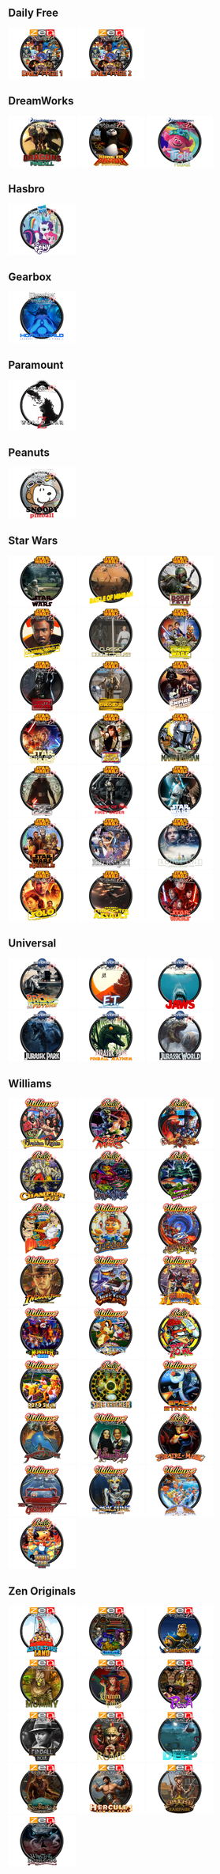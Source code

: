 ## Daily Free
<img width="136" height="103" src="Media/Docklet%20Wheels/TblDaily1.png"> <img width="136" height="103" src="Media/Docklet%20Wheels/TblDaily2.png">

## DreamWorks
<img width="136" height="103" src="Media/Docklet%20Wheels/TblDragonsPinball.png"> <img width="136" height="103" src="Media/Docklet%20Wheels/TblKungFuPandaPinball.png"> <img width="136" height="103" src="Media/Docklet%20Wheels/TblTrollsPinball.png">

## Hasbro
<img width="136" height="103" src="Media/Docklet%20Wheels/TblMyLittlePony.png">

## Gearbox
<img width="136" height="103" src="Media/Docklet%20Wheels/TblHomeWorld.png">

## Paramount
<img width="136" height="103" src="Media/Docklet%20Wheels/TblWorldWarZ.png">

## Peanuts
<img width="136" height="103" src="Media/Docklet%20Wheels/TblSnoopyPinball.png">

## Star Wars
<img width="136" height="103" src="Media/Docklet%20Wheels/TblSWAhchToIsland.png"> <img width="136" height="103" src="Media/Docklet%20Wheels/TblSWBattleOfMimban.png"> <img width="136" height="103" src="Media/Docklet%20Wheels/TblSWBobaFett.png"> <img width="136" height="103" src="Media/Docklet%20Wheels/TblSWCalrissianChronicles.png"> <img width="136" height="103" src="Media/Docklet%20Wheels/TblSWClassicCollectibles.png"> <img width="136" height="103" src="Media/Docklet%20Wheels/TblSWCloneWars.png"> <img width="136" height="103" src="Media/Docklet%20Wheels/TblSWDarthVader.png"> <img width="136" height="103" src="Media/Docklet%20Wheels/TblSWDroids.png"> <img width="136" height="103" src="Media/Docklet%20Wheels/TblSWEmpireStrikesBack.png"> <img width="136" height="103" src="Media/Docklet%20Wheels/TblSWForceAwakens.png"> <img width="136" height="103" src="Media/Docklet%20Wheels/TblSWHanSolo.png"> <img width="136" height="103" src="Media/Docklet%20Wheels/TblSWMandalorian.png"> <img width="136" height="103" src="Media/Docklet%20Wheels/TblSWMastersOfTheForce.png"> <img width="136" height="103" src="Media/Docklet%20Wheels/TblSWMightOfTheFirstOrder.png"> <img width="136" height="103" src="Media/Docklet%20Wheels/TblSWNewHope.png"> <img width="136" height="103" src="Media/Docklet%20Wheels/TblSWRebels.png"> <img width="136" height="103" src="Media/Docklet%20Wheels/TblSWReturnOfTheJedi.png"> <img width="136" height="103" src="Media/Docklet%20Wheels/TblSWRogueOne.png"> <img width="136" height="103" src="Media/Docklet%20Wheels/TblSWSolo.png"> <img width="136" height="103" src="Media/Docklet%20Wheels/TblSWStarfighterAssault.png"> <img width="136" height="103" src="Media/Docklet%20Wheels/TblSWTheLastJedi.png">

## Universal
<img width="136" height="103" src="Media/Docklet%20Wheels/TblBackToTheFuture.png"> <img width="136" height="103" src="Media/Docklet%20Wheels/TblET.png"> <img width="136" height="103" src="Media/Docklet%20Wheels/TblJaws.png"> <img width="136" height="103" src="Media/Docklet%20Wheels/TblJurassicParkPinball.png"> <img width="136" height="103" src="Media/Docklet%20Wheels/TblJurassicParkPinballMayhem.png"> <img width="136" height="103" src="Media/Docklet%20Wheels/TblJurassicWorld.png">

## Williams
<img width="136" height="103" src="Media/Docklet%20Wheels/TblArabianNights.png"> <img width="136" height="103" src="Media/Docklet%20Wheels/TblAttackFromMars.png"> <img width="136" height="103" src="Media/Docklet%20Wheels/TblBlackRose.png"> <img width="136" height="103" src="Media/Docklet%20Wheels/TblChampionPub.png"> <img width="136" height="103" src="Media/Docklet%20Wheels/TblCirqusVoltaire.png"> <img width="136" height="103" src="Media/Docklet%20Wheels/TblCreatureOfTheBlackLagoon.png"> <img width="136" height="103" src="Media/Docklet%20Wheels/TblDrDude.png"> <img width="136" height="103" src="Media/Docklet%20Wheels/TblFunHouse.png"> <img width="136" height="103" src="Media/Docklet%20Wheels/TblHurricane.png"> <img width="136" height="103" src="Media/Docklet%20Wheels/TblIndianaJones.png"> <img width="136" height="103" src="Media/Docklet%20Wheels/TblJunkYard.png"> <img width="136" height="103" src="Media/Docklet%20Wheels/TblMedievalMadness.png"> <img width="136" height="103" src="Media/Docklet%20Wheels/TblMonsterBash.png"> <img width="136" height="103" src="Media/Docklet%20Wheels/TblNoGoodGofers.png"> <img width="136" height="103" src="Media/Docklet%20Wheels/TblPartyZone.png"> <img width="136" height="103" src="Media/Docklet%20Wheels/TblRoadShow.png"> <img width="136" height="103" src="Media/Docklet%20Wheels/TblSafeCracker.png"> <img width="136" height="103" src="Media/Docklet%20Wheels/TblSpaceStation.png"> <img width="136" height="103" src="Media/Docklet%20Wheels/TblSwordsOfFury.png"> <img width="136" height="103" src="Media/Docklet%20Wheels/TblTheAddamsFamily.png"> <img width="136" height="103" src="Media/Docklet%20Wheels/TblTheatreOfMagic.png"> <img width="136" height="103" src="Media/Docklet%20Wheels/TblTheGetAway.png"> <img width="136" height="103" src="Media/Docklet%20Wheels/TblTheMachineBrideOfPinBot.png"> <img width="136" height="103" src="Media/Docklet%20Wheels/TblWhiteWater.png"> <img width="136" height="103" src="Media/Docklet%20Wheels/TblWorldCupSoccer.png">

## Zen Originals
<img width="136" height="103" src="Media/Docklet%20Wheels/TblAdventureLand.png"> <img width="136" height="103" src="Media/Docklet%20Wheels/TblBioLab.png"> <img width="136" height="103" src="Media/Docklet%20Wheels/TblCastleStorm.png"> <img width="136" height="103" src="Media/Docklet%20Wheels/TblCurseOfTheMummy.png"> <img width="136" height="103" src="Media/Docklet%20Wheels/TblGrimTales.png"> <img width="136" height="103" src="Media/Docklet%20Wheels/TblPasha.png"> <img width="136" height="103" src="Media/Docklet%20Wheels/TblPinballNoir.png"> <img width="136" height="103" src="Media/Docklet%20Wheels/TblRome.png"> <img width="136" height="103" src="Media/Docklet%20Wheels/TblSecretsOfTheDeep.png"> <img width="136" height="103" src="Media/Docklet%20Wheels/TblSkyPirates.png"> <img width="136" height="103" src="Media/Docklet%20Wheels/TblSonOfZeus.png"> <img width="136" height="103" src="Media/Docklet%20Wheels/TblWildWest.png"> <img width="136" height="103" src="Media/Docklet%20Wheels/TblWrathOfTheElderGods.png">
